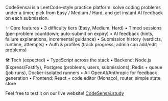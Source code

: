 CodeSensai is a LeetCode-style practice platform: solve coding problems under a timer, pick from Easy / Medium / Hard, and get instant AI feedback on each submission.

✨ Core features
	•	3 difficulty tiers (Easy, Medium, Hard)
	•	Timed sessions (per-problem countdown; auto-submit on expiry)
	•	AI feedback (hints, failure explanations, incremental guidance)
	•	Submission history (verdicts, runtime, attempts)
	•	Auth & profiles (track progress; admin can add/edit problems)

🛠 Tech (expected)
	•	TypeScript across the stack
	•	Backend: Node.js (Express/Fastify), Postgres (problems, users, submissions), Redis + queue (job runs), Docker-isolated runners
	•	AI: OpenAI/Anthropic for feedback generation
	•	Frontend: React + code editor (Monaco), router, simple state store
 
Feel free to test it on our live website!
[CodeSensai.study](https://codesensai.study)
